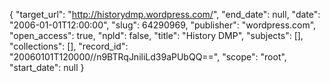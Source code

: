 {
  "target_url": "http://historydmp.wordpress.com/", 
  "end_date": null, 
  "date": "2006-01-01T12:00:00", 
  "slug": 64290969, 
  "publisher": "wordpress.com", 
  "open_access": true, 
  "npld": false, 
  "title": "History DMP", 
  "subjects": [], 
  "collections": [], 
  "record_id": "20060101T120000//n9BTRqJniliLd39aPUbQQ==", 
  "scope": "root", 
  "start_date": null
}

